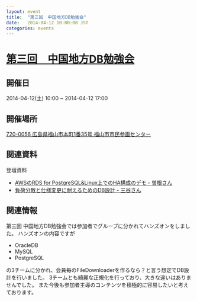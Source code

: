 ```yaml
---
layout: event
title:  "第三回　中国地方DB勉強会"
date:   2014-04-12 10:00:00 JST
categories: events
---
```


# [第三回　中国地方DB勉強会](http://dbstudychugoku.doorkeeper.jp/events/9698)

## 開催日

2014-04-12(土) 10:00 ~ 2014-04-12 17:00

## 開催場所

[720-0056 広島県福山市本町1番35号 福山市市民参画センター](http://www.city.fukuyama.hiroshima.jp/soshiki/shiminsankaku/)

## 関連資料

登壇資料


* [AWSのRDS for PostgreSQL&Linux上でのHA構成のデモ - 曽根さん](http://www.slideshare.net/SoudaiSone/db-34069118)
* [負荷分散と仕様変更に耐えるためのDB設計 - 三谷さん](/pdf/DBWorkshop.pdf)

## 関連情報

第三回 中国地方DB勉強会では参加者でグループに分かれてハンズオンをしました。
ハンズオンの内容ですが

* OracleDB
* MySQL
* PostgreSQL

の3チームに分かれ、会員毎のFileDownloaderを作るなら？と言う想定でDB設計を行いました。
3チームとも綺麗な正規化を行っており、大きな違いはありませんでした。
また今後も参加者主導のコンテンツを積極的に容易したいと考えております。

